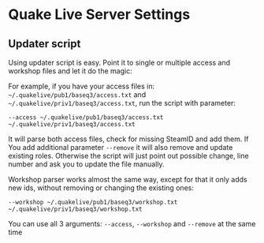 # Quake Live Server Settings

## Updater script

Using updater script is easy. Point it to single or multiple access and workshop files and let it do the magic:

For example, if you have your access files in: `~/.quakelive/pub1/baseq3/access.txt` and
`~/.quakelive/priv1/baseq3/access.txt`, run the script with parameter:

`--access ~/.quakelive/pub1/baseq3/access.txt ~/.quakelive/priv1/baseq3/access.txt`

It will parse both access files, check for missing SteamID and add them. If You add additional parameter `--remove`
it will also remove and update existing roles. Otherwise the script will just point out possible change, line number
and ask you to update the file manually.

Workshop parser works almost the same way, except for that it only adds new ids, without removing or changing the
existing ones:

`--workshop ~/.quakelive/pub1/baseq3/workshop.txt ~/.quakelive/priv1/baseq3/workshop.txt`

You can use all 3 arguments: `--access`, `--workshop` and `--remove` at the same time